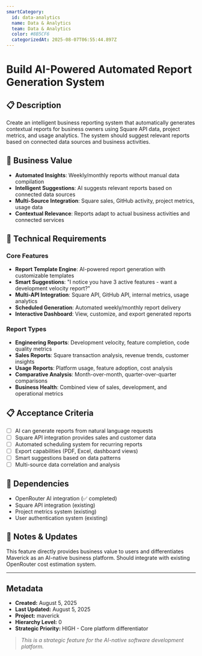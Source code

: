 ```yaml
---
smartCategory:
  id: data-analytics
  name: Data & Analytics
  team: Data & Analytics
  color: #8B5CF6
  categorizedAt: 2025-08-07T06:55:44.897Z
---
```




# Build AI-Powered Automated Report Generation System

## 📋 Description
Create an intelligent business reporting system that automatically generates contextual reports for business owners using Square API data, project metrics, and usage analytics. The system should suggest relevant reports based on connected data sources and business activities.

## 🎯 Business Value
- **Automated Insights**: Weekly/monthly reports without manual data compilation
- **Intelligent Suggestions**: AI suggests relevant reports based on connected data sources  
- **Multi-Source Integration**: Square sales, GitHub activity, project metrics, usage data
- **Contextual Relevance**: Reports adapt to actual business activities and connected services

## 🔧 Technical Requirements

### Core Features
- **Report Template Engine**: AI-powered report generation with customizable templates
- **Smart Suggestions**: "I notice you have 3 active features - want a development velocity report?"
- **Multi-API Integration**: Square API, GitHub API, internal metrics, usage analytics
- **Scheduled Generation**: Automated weekly/monthly report delivery
- **Interactive Dashboard**: View, customize, and export generated reports

### Report Types
- **Engineering Reports**: Development velocity, feature completion, code quality metrics
- **Sales Reports**: Square transaction analysis, revenue trends, customer insights
- **Usage Reports**: Platform usage, feature adoption, cost analysis  
- **Comparative Analysis**: Month-over-month, quarter-over-quarter comparisons
- **Business Health**: Combined view of sales, development, and operational metrics

## 📋 Acceptance Criteria
- [ ] AI can generate reports from natural language requests
- [ ] Square API integration provides sales and customer data
- [ ] Automated scheduling system for recurring reports
- [ ] Export capabilities (PDF, Excel, dashboard views)
- [ ] Smart suggestions based on data patterns
- [ ] Multi-source data correlation and analysis

## 🔗 Dependencies
- OpenRouter AI integration (✅ completed)
- Square API integration (existing)
- Project metrics system (existing)
- User authentication system (existing)

## 💬 Notes & Updates
This feature directly provides business value to users and differentiates Maverick as an AI-native business platform. Should integrate with existing OpenRouter cost estimation system.

---

## Metadata
- **Created:** August 5, 2025
- **Last Updated:** August 5, 2025
- **Project:** maverick
- **Hierarchy Level:** 0
- **Strategic Priority:** HIGH - Core platform differentiator

> _This is a strategic feature for the AI-native software development platform._
